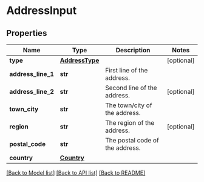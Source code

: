 # AddressInput

## Properties
Name | Type | Description | Notes
------------ | ------------- | ------------- | -------------
**type** | [**AddressType**](AddressType.md) |  | [optional] 
**address_line_1** | **str** | First line of the address. | 
**address_line_2** | **str** | Second line of the address. | [optional] 
**town_city** | **str** | The town/city of the address. | 
**region** | **str** | The region of the address. | [optional] 
**postal_code** | **str** | The postal code of the address. | 
**country** | [**Country**](Country.md) |  | 

[[Back to Model list]](../README.md#documentation-for-models) [[Back to API list]](../README.md#documentation-for-api-endpoints) [[Back to README]](../README.md)

